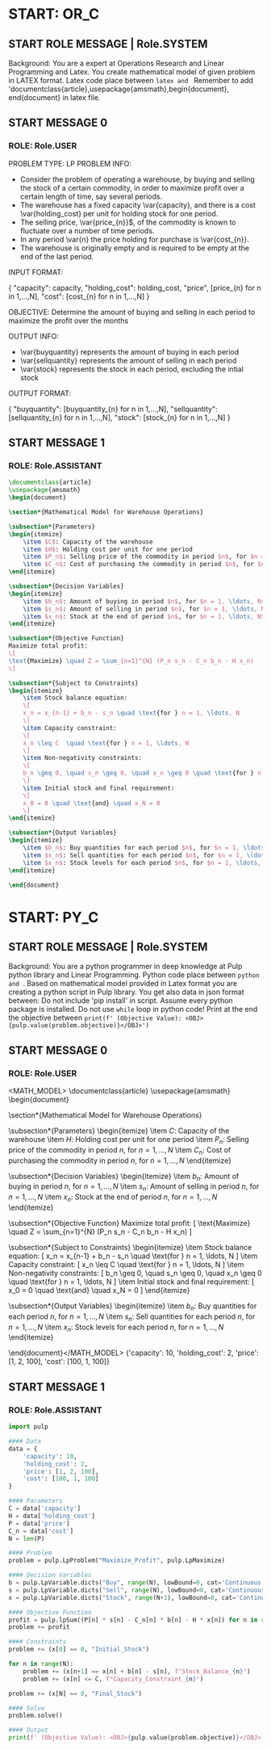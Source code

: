 # START: OR_C 
## START ROLE MESSAGE | Role.SYSTEM 
Background: You are a expert at Operations Research and Linear Programming and Latex. You create mathematical model of given problem in LATEX format. Latex code place between ```latex and ``` Remember to add 'documentclass{article},usepackage{amsmath},begin{document}, end{document} in latex file. 
## START MESSAGE 0 
### ROLE: Role.USER
<DESCRIPTION>
PROBLEM TYPE: LP
PROBLEM INFO:

- Consider the problem of operating a warehouse, by buying and selling the stock of a certain commodity, in order to maximize profit over a certain length of time, say several periods.
- The warehouse has a fixed capacity \var{capacity}, and there is a cost \var{holding_cost} per unit for holding stock for one period.
- The selling price, \var{price_{n}}$, of the commodity is known to fluctuate over a number of time periods. 
- In any period \var{n} the price holding for purchase is \var{cost_{n}}.
- The warehouse is originally empty and is required to be empty at the end of the last period.

INPUT FORMAT:

{
	"capacity": capacity,
	"holding_cost": holding_cost,
	"price", [price_{n} for n in 1,...,N],
	"cost": [cost_{n} for n in 1,...,N]
}


OBJECTIVE: Determine the amount of buying and selling in each period to maximize the profit over the months

OUTPUT INFO:

- \var{buyquantity} represents the amount of buying in each period
- \var{sellquantity} represents the amount of selling in each period
- \var{stock} represents the stock in each period, excluding the intial stock

OUTPUT FORMAT:

{
	"buyquantity": [buyquantity_{n} for n in 1,...,N],
	"sellquantity": [sellquantity_{n} for n in 1,...,N],
	"stock": [stock_{n} for n in 1,...,N]
}
</DESCRIPTION>


## START MESSAGE 1 
### ROLE: Role.ASSISTANT
```latex
\documentclass{article}
\usepackage{amsmath}
\begin{document}

\section*{Mathematical Model for Warehouse Operations}

\subsection*{Parameters}
\begin{itemize}
    \item $C$: Capacity of the warehouse
    \item $H$: Holding cost per unit for one period
    \item $P_n$: Selling price of the commodity in period $n$, for $n = 1, \ldots, N$
    \item $C_n$: Cost of purchasing the commodity in period $n$, for $n = 1, \ldots, N$
\end{itemize}

\subsection*{Decision Variables}
\begin{itemize}
    \item $b_n$: Amount of buying in period $n$, for $n = 1, \ldots, N$
    \item $s_n$: Amount of selling in period $n$, for $n = 1, \ldots, N$
    \item $x_n$: Stock at the end of period $n$, for $n = 1, \ldots, N$
\end{itemize}

\subsection*{Objective Function}
Maximize total profit:
\[
\text{Maximize} \quad Z = \sum_{n=1}^{N} (P_n s_n - C_n b_n - H x_n)
\]

\subsection*{Subject to Constraints}
\begin{itemize}
    \item Stock balance equation:
    \[
    x_n = x_{n-1} + b_n - s_n \quad \text{for } n = 1, \ldots, N
    \]
    \item Capacity constraint:
    \[
    x_n \leq C  \quad \text{for } n = 1, \ldots, N
    \]
    \item Non-negativity constraints:
    \[
    b_n \geq 0, \quad s_n \geq 0, \quad x_n \geq 0 \quad \text{for } n = 1, \ldots, N
    \]
    \item Initial stock and final requirement:
    \[
    x_0 = 0 \quad \text{and} \quad x_N = 0
    \]
\end{itemize}

\subsection*{Output Variables}
\begin{itemize}
    \item $b_n$: Buy quantities for each period $n$, for $n = 1, \ldots, N$
    \item $s_n$: Sell quantities for each period $n$, for $n = 1, \ldots, N$
    \item $x_n$: Stock levels for each period $n$, for $n = 1, \ldots, N$
\end{itemize}

\end{document}
```

# START: PY_C 
## START ROLE MESSAGE | Role.SYSTEM 
Background: You are a python programmer in deep knowledge at Pulp python library and Linear Programming. Python code place between ```python and ```. Based on mathematical model provided in Latex format you are creating a python script in Pulp library. You get also data in json format between: <DATA></DATA> Do not include 'pip install' in script. Assume every python package is installed. Do not use `while` loop in python code! Print at the end the objective between <OBJ></OBJ> `print(f' (Objective Value): <OBJ>{pulp.value(problem.objective)}</OBJ>')` 
## START MESSAGE 0 
### ROLE: Role.USER
<MATH_MODEL>
\documentclass{article}
\usepackage{amsmath}
\begin{document}

\section*{Mathematical Model for Warehouse Operations}

\subsection*{Parameters}
\begin{itemize}
    \item $C$: Capacity of the warehouse
    \item $H$: Holding cost per unit for one period
    \item $P_n$: Selling price of the commodity in period $n$, for $n = 1, \ldots, N$
    \item $C_n$: Cost of purchasing the commodity in period $n$, for $n = 1, \ldots, N$
\end{itemize}

\subsection*{Decision Variables}
\begin{itemize}
    \item $b_n$: Amount of buying in period $n$, for $n = 1, \ldots, N$
    \item $s_n$: Amount of selling in period $n$, for $n = 1, \ldots, N$
    \item $x_n$: Stock at the end of period $n$, for $n = 1, \ldots, N$
\end{itemize}

\subsection*{Objective Function}
Maximize total profit:
\[
\text{Maximize} \quad Z = \sum_{n=1}^{N} (P_n s_n - C_n b_n - H x_n)
\]

\subsection*{Subject to Constraints}
\begin{itemize}
    \item Stock balance equation:
    \[
    x_n = x_{n-1} + b_n - s_n \quad \text{for } n = 1, \ldots, N
    \]
    \item Capacity constraint:
    \[
    x_n \leq C  \quad \text{for } n = 1, \ldots, N
    \]
    \item Non-negativity constraints:
    \[
    b_n \geq 0, \quad s_n \geq 0, \quad x_n \geq 0 \quad \text{for } n = 1, \ldots, N
    \]
    \item Initial stock and final requirement:
    \[
    x_0 = 0 \quad \text{and} \quad x_N = 0
    \]
\end{itemize}

\subsection*{Output Variables}
\begin{itemize}
    \item $b_n$: Buy quantities for each period $n$, for $n = 1, \ldots, N$
    \item $s_n$: Sell quantities for each period $n$, for $n = 1, \ldots, N$
    \item $x_n$: Stock levels for each period $n$, for $n = 1, \ldots, N$
\end{itemize}

\end{document}</MATH_MODEL>
<DATA>
{'capacity': 10, 'holding_cost': 2, 'price': [1, 2, 100], 'cost': [100, 1, 100]}</DATA>


## START MESSAGE 1 
### ROLE: Role.ASSISTANT
```python
import pulp

#### Data
data = {
    'capacity': 10,
    'holding_cost': 2,
    'price': [1, 2, 100],
    'cost': [100, 1, 100]
}

#### Parameters
C = data['capacity']
H = data['holding_cost']
P = data['price']
C_n = data['cost']
N = len(P)

#### Problem
problem = pulp.LpProblem("Maximize_Profit", pulp.LpMaximize)

#### Decision Variables
b = pulp.LpVariable.dicts("Buy", range(N), lowBound=0, cat='Continuous')
s = pulp.LpVariable.dicts("Sell", range(N), lowBound=0, cat='Continuous')
x = pulp.LpVariable.dicts("Stock", range(N+1), lowBound=0, cat='Continuous')

#### Objective Function
profit = pulp.lpSum((P[n] * s[n] - C_n[n] * b[n] - H * x[n]) for n in range(N))
problem += profit

#### Constraints
problem += (x[0] == 0, "Initial_Stock")

for n in range(N):
    problem += (x[n+1] == x[n] + b[n] - s[n], f"Stock_Balance_{n}")
    problem += (x[n] <= C, f"Capacity_Constraint_{n}")

problem += (x[N] == 0, "Final_Stock")

#### Solve
problem.solve()

#### Output
print(f' (Objective Value): <OBJ>{pulp.value(problem.objective)}</OBJ>')
```

